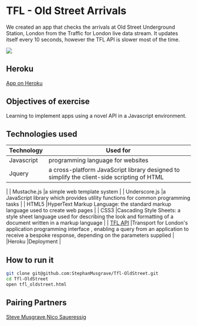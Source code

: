 TFL - Old Street Arrivals 
===
We created an app that checks the arrivals at Old Street Underground Station, London from the Traffic for London live data stream. It updates itself every 10 seconds, however the TFL API is slower most of the time.

![](public/oldstreetarrivalapp.png)

Heroku
----
[App on Heroku]

Objectives of exercise
----
Learning to implement apps using a novel API in a Javascript environment.

## Technologies used
|Technology                 |Used for                        |
|---------------------------|--------------------------------|
| Javascript |programming language for websites|
| Jquery |a cross-platform JavaScript library designed to simplify the client-side scripting of HTML
 |
| Mustache.js |a simple web template system |
| Underscore.js |a JavaScript library which provides utility functions for common programming tasks |
| HTML5 |HyperText Markup Language: the standard markup language used to create web pages |
| CSS3 |Cascading Style Sheets: a style sheet language used for describing the look and formatting of a document written in a markup language |
| [TFL API] |Transport for London's application programming interface , enabling a query from an application to receive a bespoke response, depending on the parameters supplied |
|Heroku |Deployment |


How to run it
----
```sh
git clone git@github.com:StephanMusgrave/Tfl-OldStreet.git
cd Tfl-OldStreet
open tfl_oldstreet.html
```

Pairing Partners
----
[Steve Musgrave],[Nico Saueressig]

[Steve Musgrave]:https://github.com/StephanMusgrave
[Nico Saueressig]:https://github.com/NicoSa
[TFL API]:http://api.tfl.gov.uk/
[App on Heroku]:http://tfl-oldstreet.herokuapp.com/

